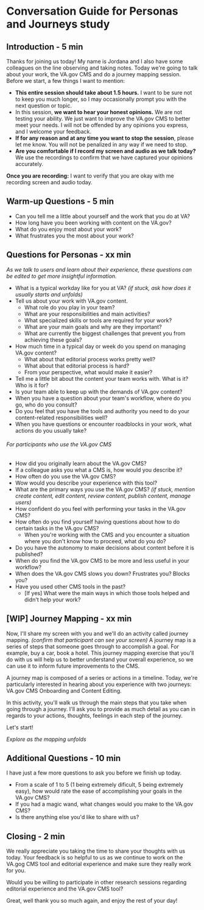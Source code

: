 # Conversation Guide for Personas and Journeys study

## Introduction - 5 min

Thanks for joining us today! My name is Jordana and I also have some colleagues on the line observing and taking notes. Today we're going to talk about your work, the VA.gov CMS and do a journey mapping session.
Before we start, a few things I want to mention:

* **This entire session should take about 1.5 hours.** I want to be sure not to keep you much longer, so I may occasionally prompt you with the next question or topic.
* In this session, **we want to hear your honest opinions.** We are not testing your ability. We just want to improve the VA.gov CMS to better meet your needs. I will not be offended by any opinions you express, and I welcome your feedback.
* **If for any reason and at any time you want to stop the session**, please let me know. You will not be penalized in any way if we need to stop.
* **Are you comfortable if I record my screen and audio as we talk today?** We use the recordings to confirm that we have captured your opinions accurately.

**Once you are recording:** I want to verify that you are okay with me recording screen and audio today.

## Warm-up Questions - 5 min

* Can you tell me a little about yourself and the work that you do at VA?
* How long have you been working with content on the VA.gov?
* What do you enjoy most about your work?
* What frustrates you the most about your work?

## Questions for Personas - xx min

_As we talk to users and learn about their experience, these questions can be edited to get more insightful information._

* What is a typical workday like for you at VA? _(if stuck, ask how does it usually starts and unfolds)_
* Tell us about your work with VA.gov content.
  * What role do you play in your team?
  * What are your responsibilities and main activities?
  * What specialized skills or tools are required for your work?
  * What are your main goals and why are they important?
  * What are currently the biggest challenges that prevent you from achieving these goals?
* How much time in a typical day or week do you spend on managing VA.gov content?
  * What about that editorial process works pretty well?
  * What about that editorial process is hard?
  * From your perspective, what would make it easier?
* Tell me a little bit about the content your team works with. What is it? Who is it for?
* Is your team able to keep up with the demands of VA.gov content?
* When you have a question about your team's workflow, where do you go, who do you consult?
* Do you feel that you have the tools and authority you need to do your content-related responsibilities well?
* When you have questions or encounter roadblocks in your work, what actions do you usually take?

###### For participants who use the VA.gov CMS
* How did you originally learn about the VA.gov CMS?
* If a colleague asks you what a CMS is, how would you describe it?
* How often do you use the VA.gov CMS?
* Wow would you describe your experience with this tool?
* What are the primary ways you use the VA.gov CMS? _(if stuck, mention create content, edit content, review content, publish content, manage users)_
* How confident do you feel with performing your tasks in the VA.gov CMS?
* How often do you find yourself having questions about how to do certain tasks in the VA.gov CMS?
  * When you're working with the CMS and you encounter a situation where you don't know how to proceed, what do you do?
* Do you have the autonomy to make decisions about content before it is published?
* When do you find the VA.gov CMS to be more and less useful in your workflow?
* When does the VA.gov CMS slows you down? Frustrates you? Blocks you? 
* Have you used other CMS tools in the past? 
  * [If yes] What were the main ways in which those tools helped and didn't help your work?

## [WIP] Journey Mapping - xx min

Now, I'll share my screen with you and we'll do an activity called journey mapping. _(confirm that participant can see your screen)_ A journey map is a series of steps that someone goes through to accomplish a goal. For example, buy a car, book a hotel. This journey mapping exercise that you'll do with us will help us to better understand your overall experience, so we can use it to inform future improvements to the CMS.

A journey map is composed of a series or actions in a timeline. Today, we're particularly interested in hearing about you experience with two journeys: VA.gov CMS Onboarding and Content Editing. 

In this activity, you'll walk us through the main steps that you take when going through a journey. I'll ask you to provide as much detail as you can in regards to your actions, thoughts, feelings in each step of the journey.

Let's start!

_Explore as the mapping unfolds_

## Additional Questions - 10 min
I have just a few more questions to ask you before we finish up today.
* From a scale of 1 to 5 (1 being extremely dificult, 5 being extremely easy), how would rate the ease of accomplishing your goals in the VA.gov CMS?
* If you had a magic wand, what changes would you make to the VA.gov CMS?
* Is there anything else you'd like to share with us?

## Closing - 2 min
We really appreciate you taking the time to share your thoughts with us today. Your feedback is so helpful to us as we continue to work on the VA.gog CMS tool and editorial experience and make sure they really work for you.

Would you be willing to participate in other research sessions regarding editorial experience and the VA.gov CMS tool? 

Great, well thank you so much again, and enjoy the rest of your day!

